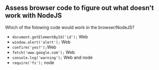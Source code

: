 ## Assess browser code to figure out what doesn't work with NodeJS

Which of the folowing code would work in the browser/NodeJS?
* `document.getElementById('id');` Web
* `window.alert('alert');` Web
* `confirm('yes?');`Web
* `fetch('www.google.com');` Web
* `console.log('warning');` Web and node
* `require('fs');` node
